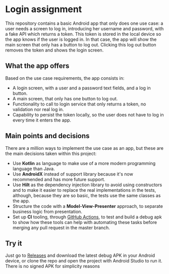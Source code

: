# Login assignment

This repository contains a basic Android app that only does one use case: a user needs a screen to log in, introducing her username and password, with a fake API which returns a token. This token is stored in the local device so the app knows if the user is logged in. In that case, the app will show the main screen that only has a button to log out. Clicking this log out button removes the token and shows the login screen.

## What the app offers
Based on the use case requirements, the app consists in:
- A login screen, with a user and a password text fields, and a log in button.
- A main screen, that only has one button to log out.
- Functionality to call to login service that only returns a token, no validation nor real log in.
- Capability to persist the token locally, so the user does not have to log in every time it enters the app.

## Main points and decisions
There are a million ways to implement the use case as an app, but these are the main decisions taken within this project:
- Use **Kotlin** as language to make use of a more modern programming language than Java.
- Use **AndroidX** instead of support library because it's now recommended and has more future support.
- Use **Hilt** as the dependency injection library to avoid using constructors and to make it easier to replace the real implementations in the tests, although, because they are so basic, the tests use the same classes as the app.
- Structure the code with a **Model-View-Presenter** approach, to separate business logic from presentation.
- Set up **CI** tooling, through [GitHub Actions](https://github.com/javimolla/login-assignment/actions), to test and build a debug apk to show how these tools can help with automating these tasks before merging any pull request in the master branch.

## Try it
Just go to [Releases](https://github.com/javimolla/login-assignment/releases) and download the latest debug APK in your Android device, or clone the repo and open the project with Android Studio to run it. There is no signed APK for simplicity reasons
